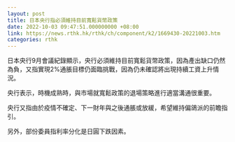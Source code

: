 ```yaml
---
layout: post
title: 日本央行指必須維持目前寬鬆貨幣政策
date: 2022-10-03 09:47:51.000000000 +08:00
link: https://news.rthk.hk/rthk/ch/component/k2/1669430-20221003.htm
categories: rthk
---
```


日本央行9月會議紀錄顯示，央行必須維持目前寬鬆貨幣政策，因為產出缺口仍然為負，又指實現2%通脹目標仍面臨挑戰，因為仍未確認將出現持續工資上升情況。

央行表示，時機成熟時，與市場就寬鬆政策的退場策略進行適當溝通很重要。

央行又指由於疫情不確定、下一財年與之後通脹或放緩，希望維持偏鴿派的前瞻指引。

另外，部份委員指利率分化是日圓下跌因素。
